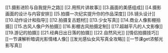 [[1.摄影进阶与自我提升之路]]
[[2.用照片讲故事]]
[[3.画面的美感组成]]
[[4.摄影画面的设计与内容安排]]
[[5.拍摄一次纪实提升你的作品深度]]
[[6.镜头设计]]
[[10.动作设计和指导]]
[[12.拍摄复古题材]]
[[13.少女写真]]
[[14.商业人像影棚拍摄]]
[[15.古风人像户外拍摄]]
[[16.影棚古风拍摄定制]]
[[17.超越平凡的人文影像]]
[[19.游记的拍摄]]
[[21.经典日出日落的拍摄]]
[[22.自然风光]]
[[情侣拍摄技巧]]
[[一节课解析暗调光影情绪人像]]
[[发光感仙女风写真全攻略]]
[[一节课get浓郁光影写真]]